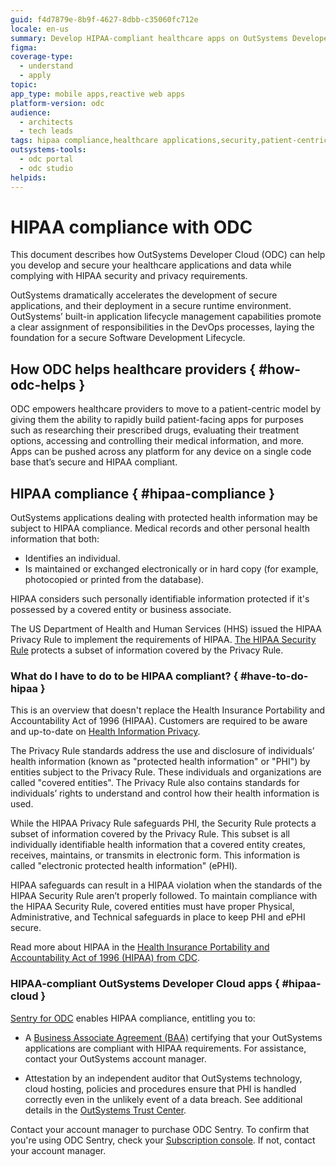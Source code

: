 ```yaml
---
guid: f4d7879e-8b9f-4627-8dbb-c35060fc712e
locale: en-us
summary: Develop HIPAA-compliant healthcare apps on OutSystems Developer Cloud (ODC) with secure lifecycle management and patient-centric features.
figma: 
coverage-type:
  - understand
  - apply
topic:
app_type: mobile apps,reactive web apps
platform-version: odc
audience:
  - architects
  - tech leads
tags: hipaa compliance,healthcare applications,security,patient-centric,lifecycle management
outsystems-tools:
  - odc portal
  - odc studio
helpids: 
---
```


# HIPAA compliance with ODC

This document describes how OutSystems Developer Cloud (ODC) can help you develop and secure your healthcare applications and data while complying with HIPAA security and privacy requirements.

OutSystems dramatically accelerates the development of secure applications, and their deployment in a secure runtime environment. OutSystems’ built-in application lifecycle management capabilities promote a clear assignment of responsibilities in the DevOps processes, laying the foundation for a secure Software Development Lifecycle.

## How ODC helps healthcare providers { #how-odc-helps }

ODC empowers healthcare providers to move to a patient-centric model by giving them the ability to rapidly build patient-facing apps for purposes such as researching their prescribed drugs, evaluating their treatment options, accessing and controlling their medical information, and more. Apps can be pushed across any platform for any device on a single code base that’s secure and HIPAA compliant.

## HIPAA compliance { #hipaa-compliance }

OutSystems applications dealing with protected health information may be subject to HIPAA compliance. Medical records and other personal health information that both:

* Identifies an individual.  
* Is maintained or exchanged electronically or in hard copy (for example, photocopied or printed from the database).

HIPAA considers such personally identifiable information protected if it's possessed by a covered entity or business associate.

The US Department of Health and Human Services (HHS) issued the HIPAA Privacy Rule to implement the requirements of HIPAA. [The HIPAA Security Rule](https://www.hhs.gov/hipaa/for-professionals/security/laws-regulations/index.html) protects a subset of information covered by the Privacy Rule.

### What do I have to do to be HIPAA compliant? { #have-to-do-hipaa }

This is an overview that doesn't replace the Health Insurance Portability and Accountability Act of 1996 (HIPAA). Customers are required to be aware and up-to-date on [Health Information Privacy](https://www.hhs.gov/hipaa/for-professionals/index.html).

The Privacy Rule standards address the use and disclosure of individuals’ health information (known as "protected health information" or "PHI") by entities subject to the Privacy Rule. These individuals and organizations are called "covered entities". The Privacy Rule also contains standards for individuals’ rights to understand and control how their health information is used.

While the HIPAA Privacy Rule safeguards PHI, the Security Rule protects a subset of information covered by the Privacy Rule. This subset is all individually identifiable health information that a covered entity creates, receives, maintains, or transmits in electronic form. This information is called "electronic protected health information" (ePHI).

HIPAA safeguards can result in a HIPAA violation when the standards of the HIPAA Security Rule aren’t properly followed. To maintain compliance with the HIPAA Security Rule, covered entities must have proper Physical, Administrative, and Technical safeguards in place to keep PHI and ePHI secure.

Read more about HIPAA in the [Health Insurance Portability and Accountability Act of 1996 (HIPAA) from CDC](https://www.cdc.gov/phlp/php/resources/health-insurance-portability-and-accountability-act-of-1996-hipaa.html?CDC_AAref_Val=https://www.cdc.gov/phlp/publications/topic/hipaa.html).

### HIPAA-compliant OutSystems Developer Cloud apps { #hipaa-cloud }

[Sentry for ODC](https://www.outsystems.com/low-code-platform/security/sentry/) enables HIPAA compliance, entitling you to:

* A [Business Associate Agreement (BAA)](https://www.hhs.gov/hipaa/for-professionals/covered-entities/sample-business-associate-agreement-provisions/index.html) certifying that your OutSystems applications are compliant with HIPAA requirements. For assistance, contact your OutSystems account manager.

* Attestation by an independent auditor that OutSystems technology, cloud hosting, policies and procedures ensure that PHI is handled correctly even in the unlikely event of a data breach. See additional details in the [OutSystems Trust Center](https://security.outsystems.com/).  

Contact your account manager to purchase ODC Sentry. To confirm that you're using ODC Sentry, check your [Subscription console](../manage-platform-app-lifecycle/subscription-console.md). If not, contact your account manager.  
